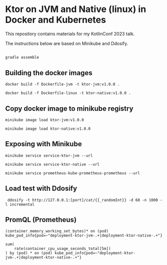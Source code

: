 # Ktor on JVM and Native (linux) in Docker and Kubernetes
This repository contains materials for my KotlinConf 2023 talk.

The instructions below are based on Minikube and Ddosify.

##
```
gradle assemble
```

## Building the docker images
```
docker build -f Dockerfile-jvm -t ktor-jvm:v1.0.0 .
```
```
docker build -f Dockerfile-linux -t ktor-native:v1.0.0 .
```

## Copy docker image to minikube registry
```
minikube image load ktor-jvm:v1.0.0
```
```
minikube image load ktor-native:v1.0.0
```

## Exposing with Minikube
```
minikube service service-ktor-jvm --url
```
```
minikube service service-ktor-native --url
```
```
minikube service prometheus-kube-prometheus-prometheus --url
```

## Load test with Ddosify
```
 ddosify -t http://127.0.0.1:[port]/cat/{{_randomInt}} -d 60 -n 1000 -l incremental
 ```

## PromQL (Prometheus)

```
(container_memory_working_set_bytes)* on (pod) kube_pod_info{pod=~"deployment-ktor-jvm-.+|deployment-ktor-native-.+"}
```

```
sum(
    rate(container_cpu_usage_seconds_total[5m])
) by (pod) * on (pod) kube_pod_info{pod=~"deployment-ktor-jvm-.+|deployment-ktor-native-.+"}
```

